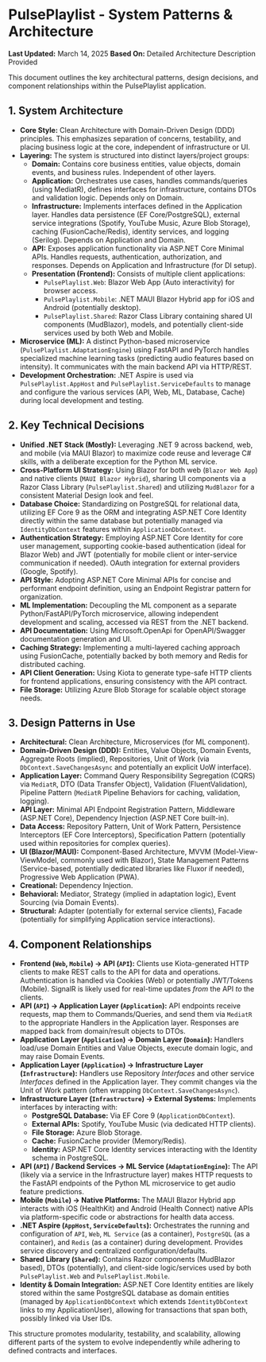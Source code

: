 # PulsePlaylist - System Patterns & Architecture

**Last Updated:** March 14, 2025
**Based On:** Detailed Architecture Description Provided

This document outlines the key architectural patterns, design decisions, and component relationships within the PulsePlaylist application.

## 1. System Architecture

- **Core Style:** Clean Architecture with Domain-Driven Design (DDD) principles. This emphasizes separation of concerns, testability, and placing business logic at the core, independent of infrastructure or UI.
- **Layering:** The system is structured into distinct layers/project groups:
  - **Domain:** Contains core business entities, value objects, domain events, and business rules. Independent of other layers.
  - **Application:** Orchestrates use cases, handles commands/queries (using MediatR), defines interfaces for infrastructure, contains DTOs and validation logic. Depends only on Domain.
  - **Infrastructure:** Implements interfaces defined in the Application layer. Handles data persistence (EF Core/PostgreSQL), external service integrations (Spotify, YouTube Music, Azure Blob Storage), caching (FusionCache/Redis), identity services, and logging (Serilog). Depends on Application and Domain.
  - **API:** Exposes application functionality via ASP.NET Core Minimal APIs. Handles requests, authentication, authorization, and responses. Depends on Application and Infrastructure (for DI setup).
  - **Presentation (Frontend):** Consists of multiple client applications:
    - `PulsePlaylist.Web`: Blazor Web App (Auto interactivity) for browser access.
    - `PulsePlaylist.Mobile`: .NET MAUI Blazor Hybrid app for iOS and Android (potentially desktop).
    - `PulsePlaylist.Shared`: Razor Class Library containing shared UI components (MudBlazor), models, and potentially client-side services used by both Web and Mobile.
- **Microservice (ML):** A distinct Python-based microservice (`PulsePlaylist.AdaptationEngine`) using FastAPI and PyTorch handles specialized machine learning tasks (predicting audio features based on intensity). It communicates with the main backend API via HTTP/REST.
- **Development Orchestration:** .NET Aspire is used via `PulsePlaylist.AppHost` and `PulsePlaylist.ServiceDefaults` to manage and configure the various services (API, Web, ML, Database, Cache) during local development and testing.

## 2. Key Technical Decisions

- **Unified .NET Stack (Mostly):** Leveraging .NET 9 across backend, web, and mobile (via MAUI Blazor) to maximize code reuse and leverage C# skills, with a deliberate exception for the Python ML service.
- **Cross-Platform UI Strategy:** Using Blazor for both web (`Blazor Web App`) and native clients (`MAUI Blazor Hybrid`), sharing UI components via a Razor Class Library (`PulsePlaylist.Shared`) and utilizing `MudBlazor` for a consistent Material Design look and feel.
- **Database Choice:** Standardizing on PostgreSQL for relational data, utilizing EF Core 9 as the ORM and integrating ASP.NET Core Identity directly within the same database but potentially managed via `IdentityDbContext` features within `ApplicationDbContext`.
- **Authentication Strategy:** Employing ASP.NET Core Identity for core user management, supporting cookie-based authentication (ideal for Blazor Web) and JWT (potentially for mobile client or inter-service communication if needed). OAuth integration for external providers (Google, Spotify).
- **API Style:** Adopting ASP.NET Core Minimal APIs for concise and performant endpoint definition, using an Endpoint Registrar pattern for organization.
- **ML Implementation:** Decoupling the ML component as a separate Python/FastAPI/PyTorch microservice, allowing independent development and scaling, accessed via REST from the .NET backend.
- **API Documentation:** Using Microsoft.OpenApi for OpenAPI/Swagger documentation generation and UI.
- **Caching Strategy:** Implementing a multi-layered caching approach using FusionCache, potentially backed by both memory and Redis for distributed caching.
- **API Client Generation:** Using Kiota to generate type-safe HTTP clients for frontend applications, ensuring consistency with the API contract.
- **File Storage:** Utilizing Azure Blob Storage for scalable object storage needs.

## 3. Design Patterns in Use

- **Architectural:** Clean Architecture, Microservices (for ML component).
- **Domain-Driven Design (DDD):** Entities, Value Objects, Domain Events, Aggregate Roots (implied), Repositories, Unit of Work (via `DbContext.SaveChangesAsync` and potentially an explicit UoW interface).
- **Application Layer:** Command Query Responsibility Segregation (CQRS) via `MediatR`, DTO (Data Transfer Object), Validation (FluentValidation), Pipeline Pattern (`MediatR` Pipeline Behaviors for caching, validation, logging).
- **API Layer:** Minimal API Endpoint Registration Pattern, Middleware (ASP.NET Core), Dependency Injection (ASP.NET Core built-in).
- **Data Access:** Repository Pattern, Unit of Work Pattern, Persistence Interceptors (EF Core Interceptors), Specification Pattern (potentially used within repositories for complex queries).
- **UI (Blazor/MAUI):** Component-Based Architecture, MVVM (Model-View-ViewModel, commonly used with Blazor), State Management Patterns (Service-based, potentially dedicated libraries like Fluxor if needed), Progressive Web Application (PWA).
- **Creational:** Dependency Injection.
- **Behavioral:** Mediator, Strategy (implied in adaptation logic), Event Sourcing (via Domain Events).
- **Structural:** Adapter (potentially for external service clients), Facade (potentially for simplifying Application service interactions).

## 4. Component Relationships

- **Frontend (`Web`, `Mobile`) -> API (`API`):** Clients use Kiota-generated HTTP clients to make REST calls to the API for data and operations. Authentication is handled via Cookies (Web) or potentially JWT/Tokens (Mobile). SignalR is likely used for real-time updates _from_ the API _to_ the clients.
- **API (`API`) -> Application Layer (`Application`):** API endpoints receive requests, map them to Commands/Queries, and send them via `MediatR` to the appropriate Handlers in the Application layer. Responses are mapped back from domain/result objects to DTOs.
- **Application Layer (`Application`) -> Domain Layer (`Domain`):** Handlers load/use Domain Entities and Value Objects, execute domain logic, and may raise Domain Events.
- **Application Layer (`Application`) -> Infrastructure Layer (`Infrastructure`):** Handlers use Repository _Interfaces_ and other service _Interfaces_ defined in the Application layer. They commit changes via the Unit of Work pattern (often wrapping `DbContext.SaveChangesAsync`).
- **Infrastructure Layer (`Infrastructure`) -> External Systems:** Implements interfaces by interacting with:
  - **PostgreSQL Database:** Via EF Core 9 (`ApplicationDbContext`).
  - **External APIs:** Spotify, YouTube Music (via dedicated HTTP clients).
  - **File Storage:** Azure Blob Storage.
  - **Cache:** FusionCache provider (Memory/Redis).
  - **Identity:** ASP.NET Core Identity services interacting with the Identity schema in PostgreSQL.
- **API (`API`) / Backend Services -> ML Service (`AdaptationEngine`):** The API (likely via a service in the Infrastructure layer) makes HTTP requests to the FastAPI endpoints of the Python ML microservice to get audio feature predictions.
- **Mobile (`Mobile`) -> Native Platforms:** The MAUI Blazor Hybrid app interacts with iOS (HealthKit) and Android (Health Connect) native APIs via platform-specific code or abstractions for health data access.
- **.NET Aspire (`AppHost`, `ServiceDefaults`):** Orchestrates the running and configuration of `API`, `Web`, `ML Service` (as a container), `PostgreSQL` (as a container), and `Redis` (as a container) during development. Provides service discovery and centralized configuration/defaults.
- **Shared Library (`Shared`):** Contains Razor components (MudBlazor based), DTOs (potentially), and client-side logic/services used by both `PulsePlaylist.Web` and `PulsePlaylist.Mobile`.
- **Identity & Domain Integration:** ASP.NET Core Identity entities are likely stored within the same PostgreSQL database as domain entities (managed by `ApplicationDbContext` which extends `IdentityDbContext` links to my ApplicationUser), allowing for transactions that span both, possibly linked via User IDs.

This structure promotes modularity, testability, and scalability, allowing different parts of the system to evolve independently while adhering to defined contracts and interfaces.
